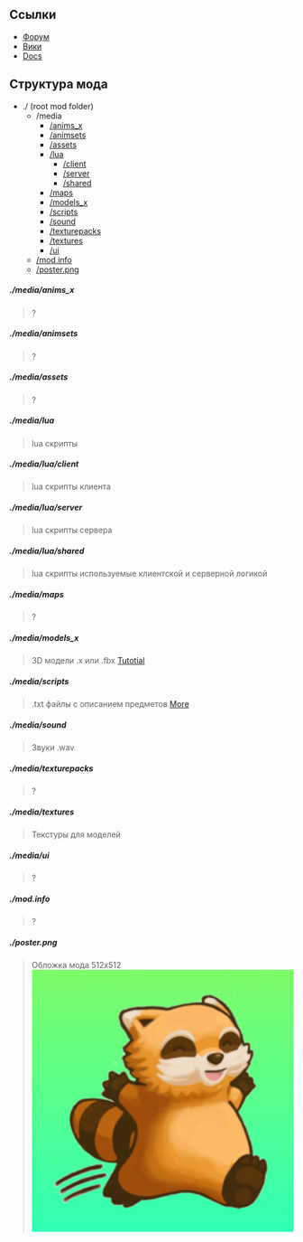 ## Ссылки
- [Форум](https://theindiestone.com/forums/index.php?/forum/45-pz-modding/)
- [Вики](https://pzwiki.net/wiki/Category:Modding)
- [Docs](https://projectzomboid.com/modding/)
## Структура мода
* ./ (root mod folder)
	* /media
		* [/anims_x](#mediaanims_x)
		* [/animsets](#mediaanimsets)
		* [/assets](#mediaassets)
		* [/lua](#medialua)
			* [/client](#medialuaclient)
			* [/server](#medialuaserver)
			* [/shared](#medialuashared)
		* [/maps](#mediamaps)
		* [/models_x](#mediamodels_x)
		* [/scripts](#mediascripts)
		* [/sound](#mediasound)
		* [/texturepacks](#mediatexturepacks)
		* [/textures](#mediatextures)
		* [/ui](#mediaui)
	* [/mod.info](#modinfo)
	* [/poster.png](#posterpng)

##### ./media/anims_x
> ?
##### ./media/animsets
> ?
##### ./media/assets
> ?
##### ./media/lua
> lua скрипты
##### ./media/lua/client
> lua скрипты клиента
##### ./media/lua/server
> lua скрипты сервера
##### ./media/lua/shared
> lua скрипты используемые клиентской и серверной логикой
##### ./media/maps
> ?
##### ./media/models_x
> 3D модели .x или .fbx
> [Tutotial](https://theindiestone.com/forums/index.php?/topic/37647-the-one-stop-shop-for-3d-modeling-from-blender-to-zomboid/)
##### ./media/scripts
> .txt файлы с описанием предметов
> [More](https://github.com/FWolfe/Zomboid-Modding-Guide/blob/master/scripts/README.md)
##### ./media/sound
> Звуки .wav
##### ./media/texturepacks
> ?
##### ./media/textures
> Текстуры для моделей
##### ./media/ui
> ?
##### ./mod.info
> ?
##### ./poster.png
> Обложка мода 512x512
> ![Обложка мода 512x512](https://github.com/PZ-mods/mod-template/raw/master/poster.png)